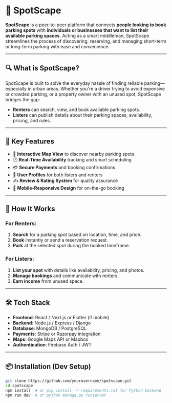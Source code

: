 # 🚗 SpotScape

**SpotScape** is a peer-to-peer platform that connects **people looking to book parking spots** with **individuals or businesses that want to list their available parking spaces**. Acting as a smart middleman, SpotScape streamlines the process of discovering, reserving, and managing short-term or long-term parking with ease and convenience.

---

## 🔍 What is SpotScape?

SpotScape is built to solve the everyday hassle of finding reliable parking—especially in urban areas. Whether you're a driver trying to avoid expensive or crowded parking, or a property owner with an unused spot, SpotScape bridges the gap:

- **Renters** can search, view, and book available parking spots.
- **Listers** can publish details about their parking spaces, availability, pricing, and rules.

---

## 🧠 Key Features

- 📍 **Interactive Map View** to discover nearby parking spots
- 🕒 **Real-Time Availability** tracking and smart scheduling
- 💳 **Secure Payments** and booking confirmations
- 👥 **User Profiles** for both listers and renters
- ✍️ **Review & Rating System** for quality assurance
- 📲 **Mobile-Responsive Design** for on-the-go booking

---

## 🚀 How It Works

### For Renters:
1. **Search** for a parking spot based on location, time, and price.
2. **Book** instantly or send a reservation request.
3. **Park** at the selected spot during the booked timeframe.

### For Listers:
1. **List your spot** with details like availability, pricing, and photos.
2. **Manage bookings** and communicate with renters.
3. **Earn income** from unused space.

---

## 🛠️ Tech Stack

- **Frontend**: React / Next.js or Flutter (if mobile)
- **Backend**: Node.js / Express / Django
- **Database**: MongoDB / PostgreSQL
- **Payments**: Stripe or Razorpay integration
- **Maps**: Google Maps API or Mapbox
- **Authentication**: Firebase Auth / JWT

---

## 📦 Installation (Dev Setup)

```bash
git clone https://github.com/yourusername/spotscape.git
cd spotscape
npm install  # or pip install -r requirements.txt for Python backend
npm run dev  # or python manage.py runserver
